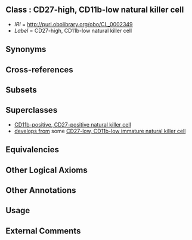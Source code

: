 
## Class : CD27-high, CD11b-low natural killer cell

 * *IRI* = http://purl.obolibrary.org/obo/CL_0002349
 * *Label* = CD27-high, CD11b-low natural killer cell

## Synonyms


## Cross-references


## Subsets


## Superclasses

 * [CD11b-positive, CD27-positive natural killer cell](../../CL/26/CL_0002426.md)
 * [develops from](../../RO/02/RO_0002202.md) some [CD27-low, CD11b-low immature natural killer cell](../../CL/45/CL_0002345.md)

## Equivalencies


## Other Logical Axioms


## Other Annotations


## Usage


## External Comments

